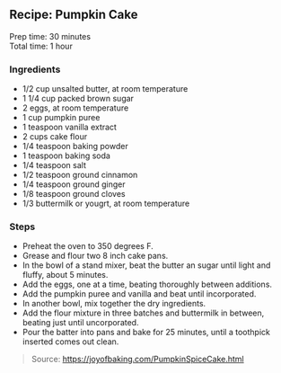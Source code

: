 ## Recipe: Pumpkin Cake
Prep time: 30 minutes  
Total time: 1 hour  


### Ingredients
 - 1/2 cup unsalted butter, at room temperature
 - 1 1/4 cup packed brown sugar
 - 2 eggs, at room temperature
 - 1 cup pumpkin puree
 - 1 teaspoon vanilla extract
 - 2 cups cake flour
 - 1/4 teaspoon baking powder
 - 1 teaspoon baking soda
 - 1/4 teaspoon salt
 - 1/2 teaspoon ground cinnamon
 - 1/4 teaspoon ground ginger
 - 1/8 teaspoon ground cloves
 - 1/3 buttermilk or yougrt, at room temperature

### Steps
 - Preheat the oven to 350 degrees F.
 - Grease and flour two 8 inch cake pans.
 - In the bowl of a stand mixer, beat the butter an sugar until light and fluffy, about 5 minutes.
 - Add the eggs, one at a time, beating thoroughly between additions.
 - Add the pumpkin puree and vanilla and beat until incorporated.
 - In another bowl, mix together the dry ingredients.
 - Add the flour mixture in three batches and buttermilk in between, beating just until uncorporated.
 - Pour the batter into pans and bake for 25 minutes, until a toothpick inserted comes out clean.

> Source: https://joyofbaking.com/PumpkinSpiceCake.html